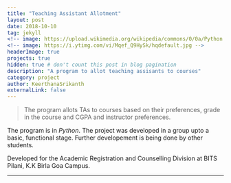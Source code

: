 ```yaml
---
title: "Teaching Assistant Allotment"
layout: post
date: 2018-10-10
tag: jekyll
<!-- image: https://upload.wikimedia.org/wikipedia/commons/0/0a/Python.svg -->
<!-- image: https://i.ytimg.com/vi/Mqef_Q9HySk/hqdefault.jpg -->
headerImage: true
projects: true
hidden: true # don't count this post in blog pagination
description: "A program to allot teaching assisants to courses"
category: project
author: KeerthanaSrikanth
externalLink: false
---
```


<!-- ![Screenshot](assests/image/2048.jpg) -->

>The program allots TAs to courses based on their preferences, grade in the course and CGPA and instructor preferences.

The program is in *Python*.
The project was developed in a group upto a basic, functional stage. Further developement is being done by other students.

Developed for the Academic Registration and Counselling Division at BITS Pilani, K.K Birla Goa Campus.  
<!-- [Click here](https://github.com/KeerthanaSrikanth/glmc/tree/current) to view the project. -->

---

<!-- What has inside?

- Gulp
- BrowserSync
- Stylus
- SVG
- Travis
- No JS
- [98/100](https://developers.google.com/speed/pagespeed/insights/?url=http%3A%2F%2Fsergiokopplin.github.io%2Findigo%2F)

---

[Check it out](http://sergiokopplin.github.io/indigo/) here.
If you need some help, just [tell me](http://github.com/sergiokopplin/indigo/issues). -->

